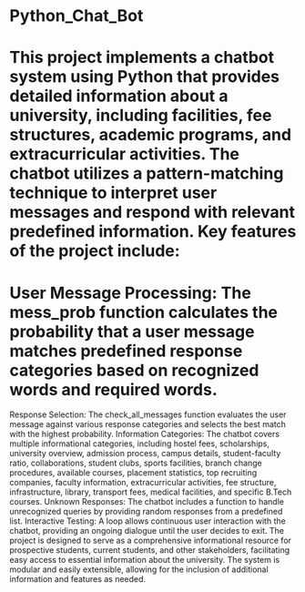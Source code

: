 # Python_Chat_Bot

# This project implements a chatbot system using Python that provides detailed information about a university, including facilities, fee structures, academic programs, and extracurricular activities. The chatbot utilizes a pattern-matching technique to interpret user messages and respond with relevant predefined information. Key features of the project include:

# User Message Processing: The mess_prob function calculates the probability that a user message matches predefined response categories based on recognized words and required words.
Response Selection: The check_all_messages function evaluates the user message against various response categories and selects the best match with the highest probability.
Information Categories: The chatbot covers multiple informational categories, including hostel fees, scholarships, university overview, admission process, campus details, student-faculty ratio, collaborations, student clubs, sports facilities, branch change procedures, available courses, placement statistics, top recruiting companies, faculty information, extracurricular activities, fee structure, infrastructure, library, transport fees, medical facilities, and specific B.Tech courses.
Unknown Responses: The chatbot includes a function to handle unrecognized queries by providing random responses from a predefined list.
Interactive Testing: A loop allows continuous user interaction with the chatbot, providing an ongoing dialogue until the user decides to exit.
The project is designed to serve as a comprehensive informational resource for prospective students, current students, and other stakeholders, facilitating easy access to essential information about the university. The system is modular and easily extensible, allowing for the inclusion of additional information and features as needed.
